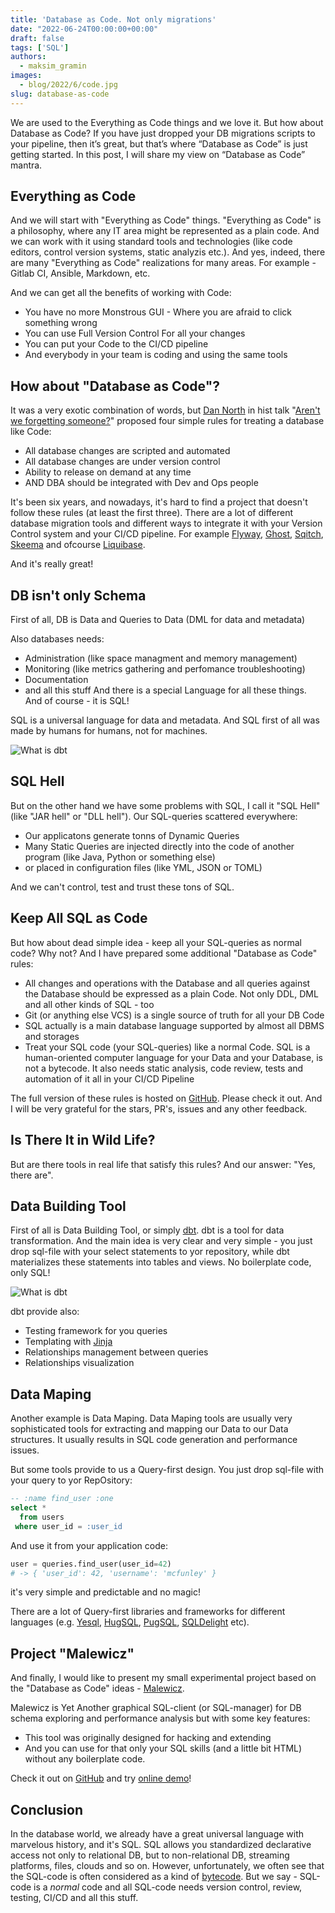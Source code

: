 ```yaml
---
title: 'Database as Code. Not only migrations'
date: "2022-06-24T00:00:00+00:00"
draft: false
tags: ['SQL']
authors:
  - maksim_gramin
images:
  - blog/2022/6/code.jpg
slug: database-as-code
---
```



We are used to the Everything as Code things and we love it. But how about Database as Code? If you have just dropped your DB migrations scripts to your pipeline, then it’s great, but that’s where “Database as Code” is just getting started. In this post, I will share my view on “Database as Code” mantra.



## Everything as Code

And we will start with "Everything as Code" things. "Everything as Code" is a philosophy, 
where any IT area might be represented as a plain code. And we can work with it using standard tools and technologies (like code editors, control version systems, static analyzis etc.). And yes, indeed, there are many "Everything as Code" realizations for many areas. For example - Gitlab CI, Ansible, Markdown, etc.

And we can get all the benefits of working with Code:
- You have no more Monstrous GUI - Where you are afraid to click something wrong
- You can use Full Version Control For all your changes 
- You can put your Code to the CI/CD pipeline
- And everybody in your team is coding and using the same tools



## How about "Database as Code"?

It was a very exotic combination of words, but [Dan North](https://twitter.com/tastapod) in hist talk "[Aren't we forgetting someone?](https://speakerdeck.com/tastapod/arent-we-forgetting-someone)" proposed four simple rules for treating a database like Code:
- All database changes are scripted and automated
- All database changes are under version control
- Ability to release on demand at any time
- AND DBA should be integrated with Dev and Ops people

It's been six years, and nowadays, it's hard to find a project that doesn't follow these rules (at least the first three). There are a lot of different database migration tools and different ways to integrate it with your Version Control system and your CI/CD pipeline.
For example [Flyway](https://github.com/flyway/flyway), [Ghost](https://github.com/TryGhost/Ghost), [Sqitch](https://github.com/sqitchers/sqitch), [Skeema](https://github.com/skeema/skeema) and ofcourse [Liquibase](https://github.com/liquibase/liquibase).

And it's really great!



## DB isn't only Schema

First of all, DB is Data and Queries to Data (DML for data and metadata)

Also databases needs:
- Administration (like space managment and memory management)
- Monitoring (like metrics gathering and perfomance troubleshooting)
- Documentation
- and all this stuff
And there is a special Language for all these things.
And of course - it is SQL!

SQL is a universal language for data and metadata. And SQL first of all was made by humans for humans, not for machines.

![What is dbt](blog/2022/6/sql_everywhere.jpg)



## SQL Hell

But on the other hand we have some problems with SQL, I call it "SQL Hell" (like "JAR hell" or "DLL hell"). Our SQL-queries scattered everywhere:

- Our applicatons generate tonns of Dynamic Queries
- Many Static Queries are injected directly into the code of another program 
(like Java, Python or something else)
- or placed in configuration files (like YML, JSON or TOML)

And we can't control, test and trust these tons of SQL.



## Keep All SQL as Code

But how about dead simple idea - keep all your SQL-queries as normal code? Why not? And I have prepared some additional "Database as Code" rules:

- All changes and operations with the Database and all queries against the Database should be expressed as a plain Code. Not only DDL, DML and all other kinds of SQL - too
- Git (or anything else VCS) is a single source of truth for all your DB Code
- SQL actually is a main database language supported by almost all DBMS and storages
- Treat your SQL code (your SQL-queries) like a normal Code. SQL is a human-oriented computer language for your Data and your Database, is not a bytecode. It also needs static analysis, code review, tests and automation of it all in your CI/CD Pipeline

The full version of these rules is hosted on [GitHub](github.com/mgramin/database-as-code). Please check it out. And I will be very grateful for the stars, PR's, issues and any other feedback.



## Is There It in Wild Life?

But are there tools in real life that satisfy this rules? And our answer: "Yes, there are".



## Data Building Tool

First of all is Data Building Tool, or simply [dbt](https://github.com/dbt-labs/dbt-core). dbt is a tool for data transformation. And the main idea is very clear and very simple - you just drop sql-file with your select statements to yor repository, while dbt materializes these statements into tables and views. No boilerplate code, only SQL!

![What is dbt](blog/2022/6/what_is_dbt.jpg)

dbt provide also:
- Testing framework for you queries
- Templating with [Jinja](https://jinja.palletsprojects.com)
- Relationships management between queries
- Relationships visualization 



## Data Maping

Another example is Data Maping. Data Maping tools are usually very sophisticated tools for extracting and mapping our Data to our Data structures. It usually results in SQL code generation and performance issues.

But some tools provide to us a Query-first design. You just drop sql-file with your query to yor RepOsitory:

```sql
-- :name find_user :one
select *
  from users
 where user_id = :user_id
```

And use it from your application code:

```python
user = queries.find_user(user_id=42)
# -> { 'user_id': 42, 'username': 'mcfunley' }
```

it's very simple and predictable and no magic!

There are a lot of Query-first libraries and frameworks for different languages (e.g. [Yesql](https://github.com/krisajenkins/yesql), [HugSQL](https://github.com/layerware/hugsql), [PugSQL](https://github.com/mcfunley/pugsql), [SQLDelight](https://github.com/cashapp/sqldelight) etc).



## Project "Malewicz"

And finally, I would like to present my small experimental project based on the "Database as Code" ideas - [Malewicz](https://github.com/mgramin/malewicz).

Malewicz is Yet Another graphical SQL-client (or SQL-manager) 
for DB schema exploring and performance analysis but with some key features:
- This tool was originally designed for hacking and extending
- And you can use for that only your SQL skills (and a little bit HTML) without any boilerplate code.

Check it out on [GitHub](https://github.com/mgramin/malewicz) and try [online demo](http://malewicz.herokuapp.com)!



## Conclusion

In the database world, we already have a great universal language with marvelous history, and it's SQL. SQL allows you standardized declarative access not only to relational DB, but to non-relational DB, streaming platforms, files, clouds and so on. However, unfortunately, we often see that the SQL-code is often considered as a kind of [bytecode](https://gramin.pro/posts/sql-is-not-a-bytecode-for-data). But we say - SQL-code is a *normal* code and all SQL-code needs version control, review, testing, CI/CD and all this stuff.

